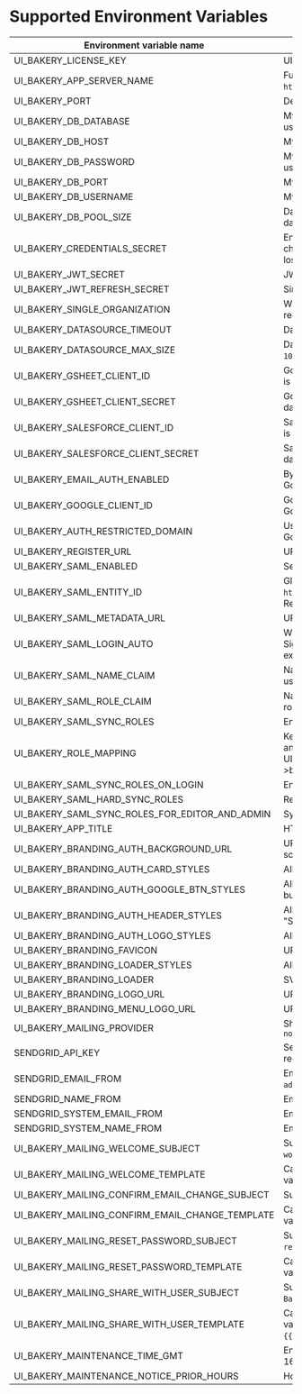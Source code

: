 # Supported Environment Variables
| Environment variable name | Description                                                                                                                                                                                    |
| ------------------------- |------------------------------------------------------------------------------------------------------------------------------------------------------------------------------------------------|
|UI_BAKERY_LICENSE_KEY| UI Bakery licence key. To get your key [contact us](https://uibakery.io/contact-us).                                                                                                           |
|UI_BAKERY_APP_SERVER_NAME| Full domain address where UI Bakery is hosted. For example `https://bakery.mycompany.com`.                                                                                                     |
|UI_BAKERY_PORT| Defines the port UI Bakery is run on.                                                                                                                                                          |
|UI_BAKERY_DB_DATABASE| MySQL database name, must be specified when external database is used.                                                                                                                         |
|UI_BAKERY_DB_HOST| MySQL host name, must be specified when external database is used.                                                                                                                             |
|UI_BAKERY_DB_PASSWORD| MySQL user password, must be specified when external database is used.                                                                                                                         |
|UI_BAKERY_DB_PORT| MySQL port, must be specified when external database is used.                                                                                                                                  |
|UI_BAKERY_DB_USERNAME| MySQL user name, must be specified when external database is used.                                                                                                                             |
|UI_BAKERY_DB_POOL_SIZE| Database connection pool size, can be specified when external database is used. Default value is `100`.                                                                                        |
|UI_BAKERY_CREDENTIALS_SECRET| Encryption key for data source credentials. Must be exactly 32 characters long. Changing this variable on existed instance may lead to losing access to already connected data source.         |
|UI_BAKERY_JWT_SECRET| JWT secret is used to sign user requests to UI Bakery API.                                                                                                                                     |
|UI_BAKERY_JWT_REFRESH_SECRET| Similar to `UI_BAKERY_JWT_SECRET` but for refresh token.                                                                                                                                       |                                                                 |
|UI_BAKERY_SINGLE_ORGANIZATION| When `true`, only one organization can exist. All other attempts to register new one will fail.                                                                                                |
|UI_BAKERY_DATASOURCE_TIMEOUT| Datasource request timeout in milliseconds. Default value is `90000`.                                                                                                                          |
|UI_BAKERY_DATASOURCE_MAX_SIZE| Datasource request maximum response size in bytes. Default value is `102400000`.                                                                                                               |
|UI_BAKERY_GSHEET_CLIENT_ID| Google Sheet API Client Id. Must be provided when GSheet datasource is required.                                                                                                               |
|UI_BAKERY_GSHEET_CLIENT_SECRET| Google Sheet API Client Secret. Must be provided when GSheet datasource is required.                                                                                                           |
|UI_BAKERY_SALESFORCE_CLIENT_ID| Salesforce API Client Id. Must be provided when Salesforce datasource is required.                                                                                                             |
|UI_BAKERY_SALESFORCE_CLIENT_SECRET| Salesforce API Client Secret. Must be provided when Salesforce datasource is required.                                                                                                         |
|UI_BAKERY_EMAIL_AUTH_ENABLED| By default is `true`. Can be set to `false` to allow authentication only with Google or SAML SSO.                                                                                              |
|UI_BAKERY_GOOGLE_CLIENT_ID| Google OAuth Client Id. Must be provided to enable authentication with Google.                                                                                                                 |
|UI_BAKERY_AUTH_RESTRICTED_DOMAIN| Used to restrict which email addresses are allowed to authenticate with Google. For example `mycompany.com`                                                                                    |
|UI_BAKERY_REGISTER_URL| URL for UI Bakery Sign Up page. Default value is `/register`.                                                                                                                                  |
|UI_BAKERY_SAML_ENABLED| Set to `true` to enable SAML authentication.                                                                                                                                                   |
|UI_BAKERY_SAML_ENTITY_ID| Global unique name (Entity ID) for SAML Entity. For example `http://adapplicationregistry.onmicrosoft.com/myorganization/myapp`. Required for SAML athentication.                              |
|UI_BAKERY_SAML_METADATA_URL| URL to SAML metadata XML. Required for SAML athentication.                                                                                                                                     |
|UI_BAKERY_SAML_LOGIN_AUTO| When `true`, SAML authentication flow starts as soon as a user opens Sign In or Sign up page. When `false`, a user must click `Login with SAML` explicitly.                                    |
|UI_BAKERY_SAML_NAME_CLAIM| Name of the custom attribute for SAML that will be used for UI Bakery user name. Default value is `name`.                                                                                      |
|UI_BAKERY_SAML_ROLE_CLAIM| Name of the custom attribute for SAML that will be used for UI Bakery role mapping. Default value is `role`.                                                                                   |
|UI_BAKERY_SAML_SYNC_ROLES| Enable roles syncronization from Identity Server to UI Bakery                                                                                                                                  |
|UI_BAKERY_ROLE_MAPPING| Key pair role mapping where a key is a SAML provider custom claim and value is UI Bakery role name, UI_BAKERY_ROLE_MAPPING=identityRoleName->bakeryRoleName,identityRoleName2->bakeryRoleName2 |
|UI_BAKERY_SAML_SYNC_ROLES_ON_LOGIN| Enable roles sync on login                                                                                                                                                                     |
|UI_BAKERY_SAML_HARD_SYNC_ROLES| Rewrite roles on sync                                                                                                                                                                          |
|UI_BAKERY_SAML_SYNC_ROLES_FOR_EDITOR_AND_ADMIN| Sync roles for admin and editor user roles as well                                                                                                                                             |
|UI_BAKERY_APP_TITLE| HTML `<title/>` tag content. Default value is `UI Bakery`.                                                                                                                                     |
|UI_BAKERY_BRANDING_AUTH_BACKGROUND_URL| URL to image. Allows you to set custom background image for auth screen.                                                                                                                       |
|UI_BAKERY_BRANDING_AUTH_CARD_STYLES| Allows you to set custom CSS styles for card on auth screen.                                                                                                                                   |
|UI_BAKERY_BRANDING_AUTH_GOOGLE_BTN_STYLES| Allows you to set custom CSS styles for "LOGIN WITH GOOGLE" button on auth screen.                                                                                                             |
|UI_BAKERY_BRANDING_AUTH_HEADER_STYLES| Allows you to set custom CSS styles for headers ("Login" and "Signup") on auth screens.                                                                                                        |
|UI_BAKERY_BRANDING_AUTH_LOGO_STYLES| Allows you to set custom CSS styles for logo on auth screens.                                                                                                                                  |
|UI_BAKERY_BRANDING_FAVICON| URL to image. Allows you to set custom favicon.                                                                                                                                                |
|UI_BAKERY_BRANDING_LOADER_STYLES| Allows you to set custom CSS styles for loader                                                                                                                                                 |
|UI_BAKERY_BRANDING_LOADER| SVG or HTML text. Allows you to set custom loader image.                                                                                                                                       |
|UI_BAKERY_BRANDING_LOGO_URL| URL to image. Allows you to replace UI Bakery logo.                                                                                                                                            |
|UI_BAKERY_BRANDING_MENU_LOGO_URL| URL to image. Allows you to replace UI Bakery logo in menu.                                                                                                                                    |
|UI_BAKERY_MAILING_PROVIDER| Should be set to `sendgrid` to enable email messages. Defaul value is `noop`                                                                                                                   |
|SENDGRID_API_KEY| SendGrid API key. Required if transactional emails to users are required.                                                                                                                      |
|SENDGRID_EMAIL_FROM| Email sender address for welcome email. Default value is `admin@uibakery.io`.                                                                                                                                    |
|SENDGRID_NAME_FROM| Email sender name for welcome email. Default value is `Admin`.                                                                                                                                                   |
|SENDGRID_SYSTEM_EMAIL_FROM| Email sender address. Default value is `admin@uibakery.io`.                                                                                                                  |
|SENDGRID_SYSTEM_NAME_FROM| Email sender name. Default value is `Admin`.                                                                                                                                 |
|UI_BAKERY_MAILING_WELCOME_SUBJECT| Subject for weclome email. Defaul value is `Welcome to UI Bakery workspace`.                                                                                                                   |
|UI_BAKERY_MAILING_WELCOME_TEMPLATE| Can be HTML string or SendGrid email template ID. Supported variables: `{{userName}}` and `{{userEmail}}`.                                                                                     |
|UI_BAKERY_MAILING_CONFIRM_EMAIL_CHANGE_SUBJECT| Subject for email change email. Defaul value is `Change email request`.                                                                                                                        |
|UI_BAKERY_MAILING_CONFIRM_EMAIL_CHANGE_TEMPLATE| Can be HTML string or SendGrid email template ID. Supported variables: `{{userName}}`, `{{userEmail}}` and `{{changeEmailUrl}}`.                                                               |
|UI_BAKERY_MAILING_RESET_PASSWORD_SUBJECT| Subject for password reset email. Defaul value is `Reset password request`.                                                                                                                    |
|UI_BAKERY_MAILING_RESET_PASSWORD_TEMPLATE| Can be HTML string or SendGrid email template ID. Supported variables: `{{userName}}`, `{{userEmail}}` and `{{resetPasswordUrl}}`.                                                             |
|UI_BAKERY_MAILING_SHARE_WITH_USER_SUBJECT| Subject for inviting user email. Defaul value is `You are invited to UI Bakery workspace`.                                                                                                     |
|UI_BAKERY_MAILING_SHARE_WITH_USER_TEMPLATE| Can be HTML string or SendGrid email template ID. Supported variables: `{{userName}}`, `{{userEmail}}`, `{{organizationUrl}}` and `{{organizationName}}`.                                      |
|UI_BAKERY_MAINTENANCE_TIME_GMT| Enables maintenance mode notice, format - Wed Sep 28 2022 16:08:13 GMT+0100                                      |
|UI_BAKERY_MAINTENANCE_NOTICE_PRIOR_HOURS| How many hours prior to maintenance the notice must be shown                                   |
